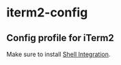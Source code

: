# iterm2-config

Config profile for iTerm2
--
Make sure to install [Shell Integration](https://iterm2.com/documentation-shell-integration.html).
